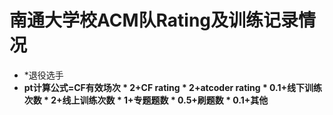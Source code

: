 # 南通大学校ACM队Rating及训练记录情况

- \*退役选手
- **pt计算公式=CF有效场次 * 2+CF rating * 2+atcoder rating * 0.1+线下训练次数 * 2+线上训练次数 * 1+专题题数 * 0.5+刷题数 * 0.1+其他**
